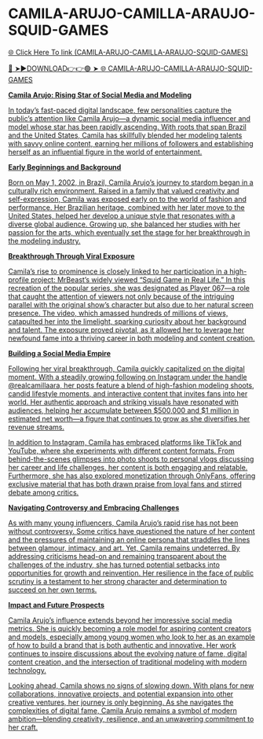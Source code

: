 # CAMILA-ARUJO-CAMILLA-ARAUJO-SQUID-GAMES

<a href="https://qomlix.cfd/ccccccjsiuys"> 🌐 Click Here To link (CAMILA-ARUJO-CAMILLA-ARAUJO-SQUID-GAMES)

🔴 ➤►DOWNLOAD👉👉🟢 ➤  <a href="https://qomlix.cfd/ccccccjsiuys"> 🌐 CAMILA-ARUJO-CAMILLA-ARAUJO-SQUID-GAMES

**Camila Arujo: Rising Star of Social Media and Modeling**

In today’s fast-paced digital landscape, few personalities capture the public’s attention like Camila Arujo—a dynamic social media influencer and model whose star has been rapidly ascending. With roots that span Brazil and the United States, Camila has skillfully blended her modeling talents with savvy online content, earning her millions of followers and establishing herself as an influential figure in the world of entertainment.

**Early Beginnings and Background**

Born on May 1, 2002, in Brazil, Camila Arujo’s journey to stardom began in a culturally rich environment. Raised in a family that valued creativity and self-expression, Camila was exposed early on to the world of fashion and performance. Her Brazilian heritage, combined with her later move to the United States, helped her develop a unique style that resonates with a diverse global audience. Growing up, she balanced her studies with her passion for the arts, which eventually set the stage for her breakthrough in the modeling industry.

**Breakthrough Through Viral Exposure**

Camila’s rise to prominence is closely linked to her participation in a high-profile project: MrBeast’s widely viewed “Squid Game in Real Life.” In this recreation of the popular series, she was designated as Player 067—a role that caught the attention of viewers not only because of the intriguing parallel with the original show’s character but also due to her natural screen presence. The video, which amassed hundreds of millions of views, catapulted her into the limelight, sparking curiosity about her background and talent. The exposure proved pivotal, as it allowed her to leverage her newfound fame into a thriving career in both modeling and content creation.

**Building a Social Media Empire**

Following her viral breakthrough, Camila quickly capitalized on the digital moment. With a steadily growing following on Instagram under the handle @realcamillaara, her posts feature a blend of high-fashion modeling shoots, candid lifestyle moments, and interactive content that invites fans into her world. Her authentic approach and striking visuals have resonated with audiences, helping her accumulate between $500,000 and $1 million in estimated net worth—a figure that continues to grow as she diversifies her revenue streams.

In addition to Instagram, Camila has embraced platforms like TikTok and YouTube, where she experiments with different content formats. From behind-the-scenes glimpses into photo shoots to personal vlogs discussing her career and life challenges, her content is both engaging and relatable. Furthermore, she has also explored monetization through OnlyFans, offering exclusive material that has both drawn praise from loyal fans and stirred debate among critics.

**Navigating Controversy and Embracing Challenges**

As with many young influencers, Camila Arujo’s rapid rise has not been without controversy. Some critics have questioned the nature of her content and the pressures of maintaining an online persona that straddles the lines between glamour, intimacy, and art. Yet, Camila remains undeterred. By addressing criticisms head-on and remaining transparent about the challenges of the industry, she has turned potential setbacks into opportunities for growth and reinvention. Her resilience in the face of public scrutiny is a testament to her strong character and determination to succeed on her own terms.

**Impact and Future Prospects**

Camila Arujo’s influence extends beyond her impressive social media metrics. She is quickly becoming a role model for aspiring content creators and models, especially among young women who look to her as an example of how to build a brand that is both authentic and innovative. Her work continues to inspire discussions about the evolving nature of fame, digital content creation, and the intersection of traditional modeling with modern technology.

Looking ahead, Camila shows no signs of slowing down. With plans for new collaborations, innovative projects, and potential expansion into other creative ventures, her journey is only beginning. As she navigates the complexities of digital fame, Camila Arujo remains a symbol of modern ambition—blending creativity, resilience, and an unwavering commitment to her craft.
